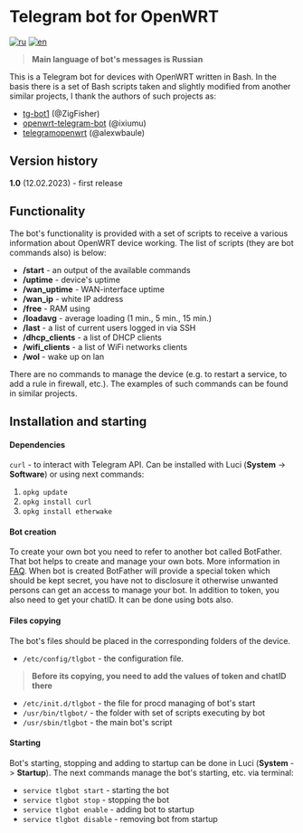# Telegram bot for OpenWRT

[![ru](https://img.shields.io/badge/lang-ru-red.svg)](https://github.com/varakh/tlgbot/blob/main/README.md)
[![en](https://img.shields.io/badge/lang-en-blue.svg)](https://github.com/varakh/tlgbot/blob/main/README.en.md)

> **Main language of bot's messages is Russian**

This is a Telegram bot for devices with OpenWRT written in Bash. In the basis there is a set of Bash scripts taken and slightly modified from another similar projects, I thank the authors of such projects as: 

 * [tg-bot1](https://github.com/ZigFisher/glutinium/tree/master/tg-bot1) (@ZigFisher) 
 * [openwrt-telegram-bot](https://github.com/ixiumu/openwrt-telegram-bot) (@ixiumu) 
 * [telegramopenwrt](https://github.com/alexwbaule/telegramopenwrt) (@alexwbaule)

## Version history

**1.0** (12.02.2023) - first release

## Functionality

The bot's functionality is provided with a set of scripts to receive a various information about OpenWRT device working.
The list of scripts (they are bot commands also) is below: 

* **/start** - an output of the available commands
* **/uptime** - device's uptime
* **/wan_uptime** - WAN-interface uptime 
* **/wan_ip** - white IP address
* **/free** - RAM using
* **/loadavg** - average loading (1 min., 5 min., 15 min.)
* **/last** - a list of current users logged in via SSH
* **/dhcp_clients** - a list of DHCP clients
* **/wifi_clients** - a list of WiFi networks clients
* **/wol** - wake up on lan

There are no commands to manage the device (e.g. to restart a service, to add a rule in firewall, etc.). The examples of such commands can be found in similar projects.

## Installation and starting

#### Dependencies

`curl` - to interact with Telegram API. Can be installed with Luci (**System** -> **Software**) or using next commands:

1. `opkg update`
2. `opkg install curl`
3. `opkg install etherwake`

#### Bot creation 

To create your own bot you need to refer to another bot called BotFather. That bot helps to create and manage your own bots. More information in [FAQ](https://core.telegram.org/bots/faq#how-do-i-create-a-bot).
When bot is created BotFather will provide a special token which should be kept secret, you have not to disclosure it otherwise unwanted persons can get an access to manage your bot.
In addition to token, you also need to get your chatID. It can be done using bots also.
 
#### Files copying

The bot's files should be placed in the corresponding folders of the device. 

* `/etc/config/tlgbot` - the configuration file. 
> **Before its copying, you need to add the values of token and chatID there**
* `/etc/init.d/tlgbot` - the file for procd managing of bot's start
* `/usr/bin/tlgbot/` - the folder with set of scripts executing by bot
* `/usr/sbin/tlgbot` - the main bot's script

#### Starting

Bot's starting, stopping and adding to startup can be done in Luci (**System** -> **Startup**).
The next commands manage the bot's starting, etc. via terminal:

* `service tlgbot start` - starting the bot
* `service tlgbot stop` - stopping the bot
* `service tlgbot enable` - adding bot to startup
* `service tlgbot disable` - removing bot from startup
